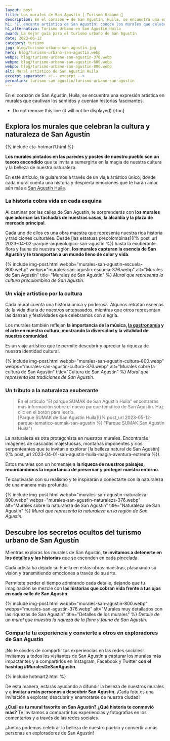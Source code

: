 ```yaml
---
layout: post
title: Los murales de San Agustín | Turismo Urbano 📸
description: En el corazón ❤️ de San Agustín, Huila, se encuentra una expresión artística en murales que cautivan los sentidos y cuentan historias fascinantes 👨‍🎨
h1: "El encanto artístico de San Agustín: conoce los murales que celebran nuestra cultura y naturaleza"
h1_alternativo: Turismo Urbano en San Agustín Huila
award: La mejor guía para el turismo urbano de San Agustín
date: 2023-06-12
category: turismo
jpg: blog/turismo-urbano-san-agustin.jpg
hero: blog/turismo-urbano-san-agustin.webp
webps: blog/turismo-urbano-san-agustin-376.webp
webpm: blog/turismo-urbano-san-agustin-600.webp
webpb: blog/turismo-urbano-san-agustin-800.webp
alt: Mural artístico de San Agustín Huila
excerpt_separator: <!-- excerpt -->
permalink: turismo-san-agustin/turismo-urbano-san-agustin
---
```

En el corazón de San Agustín, Huila, se encuentra una expresión artística en murales que cautivan los sentidos y cuentan historias fascinantes.
<!-- excerpt -->

* Do not remove this line (it will not be displayed)
{:toc}

## Explora los murales que celebran la cultura y naturaleza de San Agustín

{% include cta-hotmart1.html %}

**Los murales pintados en las paredes y postes de nuestro pueblo son un tesoro escondido** que te invita a sumergirte en la magia de nuestra cultura y la belleza de nuestra naturaleza.

En este artículo, te guiaremos a través de un viaje artístico único, donde cada mural cuenta una historia y despierta emociones que te harán amar aún más a [San Agustín Huila](/).

### La historia cobra vida en cada esquina

Al caminar por las calles de San Agustín, te sorprenderás con **los murales que adornan las fachadas de nuestras casas, la alcaldía y la plaza de mercado principal**.

Cada uno de ellos es una obra maestra que representa nuestra rica historia y tradiciones culturales. Desde [las estatuas precolombinas]({% post_url 2023-04-02-parque-arqueologico-san-agustin %}) hasta la exuberante flora y fauna de nuestra región, **los murales capturan la esencia de San Agustín y te transportan a un mundo lleno de color y vida**.

{% include img-post.html webpb="murales-san-agustin-escuela-800.webp" webps="murales-san-agustin-escuela-376.webp" alt="Murales de San Agustín" title="Murales de San Agustín" %}
*Mural que representa la cultura precolombina de San Agustín.*

### Un viaje artístico por la cultura

Cada mural cuenta una historia única y poderosa. Algunos retratan escenas de la vida diaria de nuestros antepasados, mientras que otros representan las danzas y festividades que celebramos con alegría.

Los murales también reflejan **la importancia de la música, [la gastronomía]({{'restaurantes-san-agustin'|relative_url}}) y el arte en nuestra cultura, mostrando la diversidad y la vitalidad de nuestra comunidad**.

Es un viaje artístico que te permite descubrir y apreciar la riqueza de nuestra identidad cultural.

{% include img-post.html webpb="murales-san-agustin-cultura-800.webp" webps="murales-san-agustin-cultura-376.webp" alt="Murales sobre la cultura de San Agustín" title="Cultura de San Agustín" %}
*Mural que representa las tradiciones de San Agustín.*

### Un tributo a la naturaleza exuberante

>En el artículo "El parque SUMAK de San Agustín Huila" encontrarás más información sobre el nuevo parque temático de San Agustín. Haz clic en el botón para leerlo.  
[Parque SUMAK de San Agustín Huila]({% post_url 2023-05-12-parque-tematico-sumak-san-agustin %} "Parque SUMAK San Agustín Huila")

La naturaleza es otra protagonista en nuestros murales. Encontrarás imágenes de cascadas majestuosas, montañas imponentes y ríos serpenteantes que te invitan a explorar [la belleza natural de San Agustín]({% post_url 2023-04-01-san-agustin-huila-magia-aventura-extrema %}).

Estos murales son un homenaje a **la riqueza de nuestros paisajes, recordándonos la importancia de preservar y proteger nuestro entorno**.

Te cautivarán con su realismo y te inspirarán a conectarte con la naturaleza de una manera más profunda.

{% include img-post.html webpb="murales-san-agustin-naturaleza-800.webp" webps="murales-san-agustin-naturaleza-376.webp" alt="Murales sobre la naturaleza de San Agustín" title="Naturaleza de San Agustín" %}
*Mural que representa la naturaleza en la región de San Agustín.*

## Descubre los secretos ocultos del turismo urbano de San Agustín

Mientras exploras los murales de San Agustín, **te invitamos a detenerte en los detalles y las historias** que se esconden en cada pincelada.

Cada artista ha dejado su huella en estas obras maestras, plasmando su visión y transmitiendo emociones a través de su arte.

Permítete perder el tiempo admirando cada detalle, dejando que tu imaginación se mezcle con **las historias que cobran vida frente a tus ojos en cada calle de San Agustín**.

{% include img-post.html webpb="murales-san-agustin-800.webp" webps="murales-san-agustin-376.webp" alt="Murales muy detallados con las riquezas de San Agustín" title="Detalles de los murales" %}
*Detalle de un mural que muestra la riqueza de la flora y fauna de San Agustín.*

### Comparte tu experiencia y convierte a otros en exploradores de San Agustín

¡No te olvides de compartir tus experiencias en las redes sociales! Invitamos a todos los visitantes de San Agustín a capturar los murales más impactantes y a compartirlos en Instagram, Facebook y Twitter **con el hashtag #MuralesDeSanAgustín**.

{% include hotmart2.html %}

De esta manera, estarás ayudando a difundir la belleza de nuestros murales y a **invitar a más personas a descubrir San Agustín**. ¡Cada foto es una invitación a explorar, descubrir y enamorarse de nuestra ciudad!

**¿Cuál es tu mural favorito en San Agustín? ¿Qué historia te conmovió más?** Te invitamos a compartir tus experiencias y fotografías en los comentarios y a través de las redes sociales.

¡Juntos podemos celebrar la belleza de nuestro pueblo y convertir a más personas en exploradores de San Agustín!
